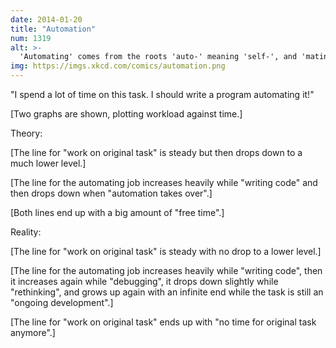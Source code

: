 ```yaml
---
date: 2014-01-20
title: "Automation"
num: 1319
alt: >-
  'Automating' comes from the roots 'auto-' meaning 'self-', and 'mating', meaning 'screwing'.
img: https://imgs.xkcd.com/comics/automation.png
---
```

"I spend a lot of time on this task. I should write a program automating it!"

[Two graphs are shown, plotting workload against time.]

Theory:

[The line for "work on original task" is steady but then drops down to a much lower level.]

[The line for the automating job increases heavily while "writing code" and then drops down when "automation takes over".]

[Both lines end up with a big amount of "free time".]

Reality:

[The line for "work on original task" is steady with no drop to a lower level.]

[The line for the automating job increases heavily while "writing code", then it increases again while "debugging", it drops down slightly while "rethinking", and grows up again with an infinite end while the task is still an "ongoing development".]

[The line for "work on original task" ends up with "no time for original task anymore".]